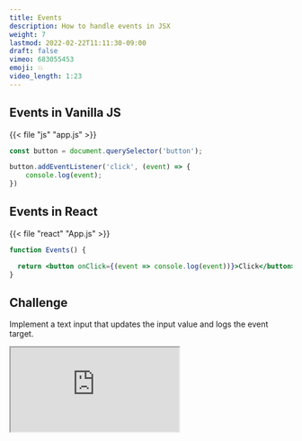 ```yaml
---
title: Events
description: How to handle events in JSX
weight: 7
lastmod: 2022-02-22T11:11:30-09:00
draft: false
vimeo: 683055453
emoji: 💥
video_length: 1:23
---
```


## Events in Vanilla JS

{{< file "js" "app.js" >}}
```javascript
const button = document.querySelector('button');

button.addEventListener('click', (event) => {
    console.log(event);
})
```

## Events in React

{{< file "react" "App.js" >}}
```jsx
function Events() {

  return <button onClick={(event => console.log(event))}>Click</button>
}
```

## Challenge

Implement a text input that updates the input value and logs the event target.

<iframe class="frame-full" src="https://stackblitz.com/edit/react-7xn78o?embed=1&file=src/App.js"></iframe>